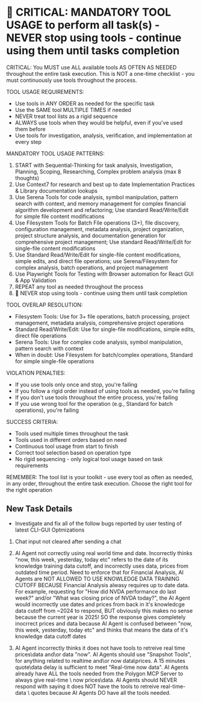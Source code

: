 # 🔴 CRITICAL: MANDATORY TOOL USAGE to perform all task(s) - NEVER stop using tools - continue using them until tasks completion

CRITICAL: You MUST use ALL available tools AS OFTEN AS NEEDED throughout the entire task execution. This is NOT a one-time checklist - you must continuously use tools throughout the process.

TOOL USAGE REQUIREMENTS:

- Use tools in ANY ORDER as needed for the specific task
- Use the SAME tool MULTIPLE TIMES if needed
- NEVER treat tool lists as a rigid sequence
- ALWAYS use tools when they would be helpful, even if you've used them before
- Use tools for investigation, analysis, verification, and implementation at every step

MANDATORY TOOL USAGE PATTERNS:

1. START with Sequential-Thinking for task analysis, Investigation, Planning, Scoping, Researching, Complex problem analysis (max 8 thoughts)
2. Use Context7 for research and best up to date Implementation Practices & Library documentation lookups
3. Use Serena Tools for code analysis, symbol manipulation, pattern search with context, and memory management for complex financial algorithm development and refactoring; Use standard Read/Write/Edit for simple file content modifications
4. Use Filesystem Tools for Batch File operations (3+), file discovery, configuration management, metadata analysis, project organization, project structure analysis, and documentation generation for comprehensive project management; Use standard Read/Write/Edit for single-file content modifications
5. Use Standard Read/Write/Edit for single-file content modifications, simple edits, and direct file operations; use Serena/Filesystem for complex analysis, batch operations, and project management
6. Use Playwright Tools for Testing with Browser automation for React GUI & App Validation
7. REPEAT any tool as needed throughout the process
8. 🔴 NEVER stop using tools - continue using them until task completion

TOOL OVERLAP RESOLUTION:

- Filesystem Tools: Use for 3+ file operations, batch processing, project management, metadata analysis, comprehensive project operations
- Standard Read/Write/Edit: Use for single-file modifications, simple edits, direct file operations
- Serena Tools: Use for complex code analysis, symbol manipulation, pattern search with context
- When in doubt: Use Filesystem for batch/complex operations, Standard for simple single-file operations

VIOLATION PENALTIES:

- If you use tools only once and stop, you're failing
- If you follow a rigid order instead of using tools as needed, you're failing
- If you don't use tools throughout the entire process, you're failing
- If you use wrong tool for the operation (e.g., Standard for batch operations), you're failing

SUCCESS CRITERIA:

- Tools used multiple times throughout the task
- Tools used in different orders based on need
- Continuous tool usage from start to finish
- Correct tool selection based on operation type
- No rigid sequencing - only logical tool usage based on task requirements

REMEMBER: The tool list is your toolkit - use every tool as often as needed, in any order, throughout the entire task execution. Choose the right tool for the right operation

## New Task Details

- Investigate and fix all of the follow bugs reported by user testing of latest CLI-GUI Optmizations

1. Chat input not cleared after sending a chat

2. AI Agent not correctly using real world time and date. Incorrectly thinks "now, this week, yesterday, today etc" refers to the date of its knowledge training data cutoff, and incorrectly uses data, prices from outdated time period.  Need to enforce that for Financial Analysis, AI Agents are NOT ALLOWED TO USE KNOWLEDGE DATA TRAINING CUTOFF BECAUSE Financial Analysis alwasy requires up to date data. For example, requesting for "How did NVDA performance do last week?" and/or "What was closing price of NVDA today?", the AI Agent would incorrectly use dates and prices from back in it's knowledcge data cutoff from ~2024 to respond, BUT obviously this makes no sense because the current year is 2025!  SO the response gives completely inocrrect prices and data because AI Agent is confused between "now, this week, yesterday, today etc" and thinks that means the data of it's knowledge data cutoff dates

3. AI Agent incorrectly thinks it does not have tools to retreive real time prices\data and\or data "now".  AI Agents should use "Snapshot Tools", for anything related to realtime and\or now data\prices.  A 15 minutes quote\data delay is sufficient to meet "Real-time now data".  AI Agents already have ALL the tools needed from the Polygon MCP Server to always give real-time \ now prices\data.  AI Agents should NEVER respond with saying it does NOT have the tools to retreive real-time-data \ quotes because AI Agents DO have all the tools needed.
